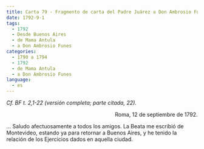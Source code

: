 ```yaml
---
title: Carta 79 - Fragmento de carta del Padre Juárez a Don Ambrosio Funes (Roma, 12 de septiembre de 1792).
date: 1792-9-1
tags:
  - 1792
  - Desde Buenos Aires
  - de Mama Antula
  - a Don Ambrosio Funes
categories:
  - 1790 a 1794
  - 1792
  - de Mama Antula
  - a Don Ambrosio Funes
language:
  - es
---
```


_Cf. BF t. 2,1-22 (versión completa; parte citada, 22)._

<div align="right">
Roma, 12 de septiembre de 1792.
</div>

... Saludo afectuosamente a todos los amigos. La Beata me escribió de Montevideo, estando ya para retornar a Buenos Aires, y he tenido la relación de los Ejercicios dados en aquella ciudad.
